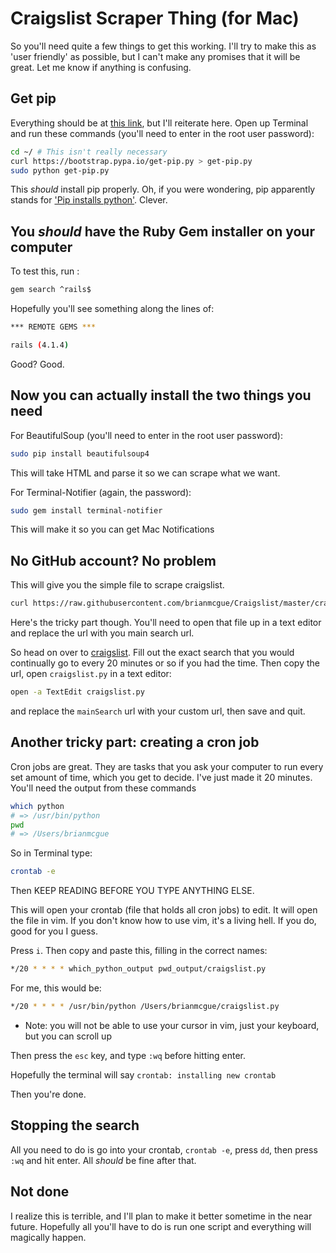 # Craigslist Scraper Thing (for Mac)

So you'll need quite a few things to get this working.  I'll try to make this
as 'user friendly' as possible, but I can't make any promises that it will
be great.  Let me know if anything is confusing.

## Get pip

Everything should be at [this link](http://pip.readthedocs.org/en/latest/installing.html),
but I'll reiterate here.  Open up Terminal and run these commands
(you'll need to enter in the root user password):

```sh
cd ~/ # This isn't really necessary
curl https://bootstrap.pypa.io/get-pip.py > get-pip.py
sudo python get-pip.py
```

This *should* install pip properly.  Oh, if you were wondering, pip apparently
stands for ['Pip installs python'](http://esmithy.net/2012/08/25/python-packaging-demystified/).
Clever.

## You *should* have the Ruby Gem installer on your computer

To test this, run :

```sh
gem search ^rails$
```

Hopefully you'll see something along the lines of:

```sh
*** REMOTE GEMS ***

rails (4.1.4)
```

Good? Good.

## Now you can actually install the two things you need

For BeautifulSoup (you'll need to enter in the root user password):

```sh
sudo pip install beautifulsoup4
```

This will take HTML and parse it so we can scrape what we want.

For Terminal-Notifier (again, the password):

```sh
sudo gem install terminal-notifier
```

This will make it so you can get Mac Notifications

## No GitHub account? No problem

This will give you the simple file to scrape craigslist.

```sh
curl https://raw.githubusercontent.com/brianmcgue/Craigslist/master/craigslist.py > craigslist.py
```

Here's the tricky part though. You'll need to open that file up in a text editor
and replace the url with you main search url.

So head on over to [craigslist](http://www.craigslist.org/).
Fill out the exact search that you would continually go to every 20 minutes or
so if you had the time.  Then copy the url, open `craigslist.py` in a text editor:

```sh
open -a TextEdit craigslist.py
```

and replace the `mainSearch` url with your custom url, then save and quit.

## Another tricky part: creating a cron job

Cron jobs are great.  They are tasks that you ask your computer to run every set
amount of time, which you get to decide.  I've just made it 20 minutes. You'll
need the output from these commands

```sh
which python
# => /usr/bin/python
pwd
# => /Users/brianmcgue 
```

So in Terminal type:

```sh
crontab -e
```

Then KEEP READING BEFORE YOU TYPE ANYTHING ELSE.

This will open your crontab (file that holds all cron jobs) to edit.  It will open
the file in vim.  If you don't know how to use vim, it's a living hell.  If you do,
good for you I guess.

Press `i`.  Then copy and paste this, filling in the correct names:

```sh
*/20 * * * * which_python_output pwd_output/craigslist.py
```

For me, this would be:

```sh
*/20 * * * * /usr/bin/python /Users/brianmcgue/craigslist.py
```

* Note: you will not be able to use your cursor in vim, just your keyboard, but you can scroll up

Then press the `esc` key, and type `:wq` before hitting enter.

Hopefully the terminal will say `crontab: installing new crontab`

Then you're done.

## Stopping the search

All you need to do is go into your crontab, `crontab -e`, press `dd`, then press
`:wq` and hit enter.  All *should* be fine after that.

## Not done

I realize this is terrible, and I'll plan to make it better sometime in the near
future.  Hopefully all you'll have to do is run one script and everything will
magically happen.
